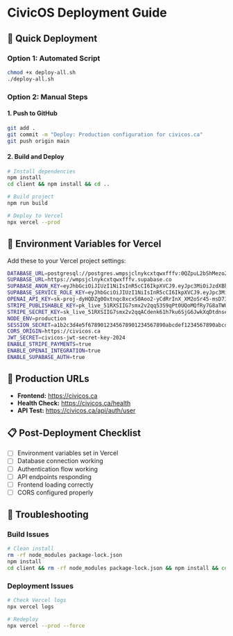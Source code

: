 # CivicOS Deployment Guide

## 🚀 Quick Deployment

### Option 1: Automated Script
```bash
chmod +x deploy-all.sh
./deploy-all.sh
```

### Option 2: Manual Steps

#### 1. Push to GitHub
```bash
git add .
git commit -m "Deploy: Production configuration for civicos.ca"
git push origin main
```

#### 2. Build and Deploy
```bash
# Install dependencies
npm install
cd client && npm install && cd ..

# Build project
npm run build

# Deploy to Vercel
npx vercel --prod
```

## 🔧 Environment Variables for Vercel

Add these to your Vercel project settings:

```bash
DATABASE_URL=postgresql://postgres.wmpsjclnykcxtqwxfffv:0QZpuL2bShMezo2S@aws-0-us-east-2.pooler.supabase.com:6543/postgres
SUPABASE_URL=https://wmpsjclnykcxtqwxfffv.supabase.co
SUPABASE_ANON_KEY=eyJhbGciOiJIUzI1NiIsInR5cCI6IkpXVCJ9.eyJpc3MiOiJzdXBhYmFzZSIsInJlZiI6IndtcHNqY2xueWtjeHRxd3hmZmZ2Iiwicm9sZSI6ImFub24iLCJpYXQiOjE3NTE4MjYwNDEsImV4cCI6MjA2NzQwMjA0MX0.hHrXn_D4e8f9JFLig5-DTVOzr5aCUpi3aeh922mNw4c
SUPABASE_SERVICE_ROLE_KEY=eyJhbGciOiJIUzI1NiIsInR5cCI6IkpXVCJ9.eyJpc3MiOiJzdXBhYmFzZSIsInJlZiI6IndtcHNqY2xueWtjeHRxd3hmZmZ2Iiwicm9sZSI6InNlcnZpY2Vfcm9sZSIsImlhdCI6MTc1MTgyNjA0MSwiZXhwIjoyMDY3NDAyMDQxfQ.VeqLO3T2Ixu31MYrTxLX1Qod4rUxMfBcCGXmQlyrXY4
OPENAI_API_KEY=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
STRIPE_PUBLISHABLE_KEY=pk_live_51RXSIIG7smx2v2qq53S9qPt0UQoMQfRy7G8aTWU9XuHjRrbwvnoZSOIZuehqm6a9Gs3Evb7zgIKtifP3jWq9yukf00CJBb2Sfn
STRIPE_SECRET_KEY=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
NODE_ENV=production
SESSION_SECRET=a1b2c3d4e5f6789012345678901234567890abcdef1234567890abcdef12
CORS_ORIGIN=https://civicos.ca
JWT_SECRET=civicos-jwt-secret-key-2024
ENABLE_STRIPE_PAYMENTS=true
ENABLE_OPENAI_INTEGRATION=true
ENABLE_SUPABASE_AUTH=true
```

## 🔗 Production URLs

- **Frontend:** https://civicos.ca
- **Health Check:** https://civicos.ca/health
- **API Test:** https://civicos.ca/api/auth/user

## 📋 Post-Deployment Checklist

- [ ] Environment variables set in Vercel
- [ ] Database connection working
- [ ] Authentication flow working
- [ ] API endpoints responding
- [ ] Frontend loading correctly
- [ ] CORS configured properly

## 🐛 Troubleshooting

### Build Issues
```bash
# Clean install
rm -rf node_modules package-lock.json
npm install
cd client && rm -rf node_modules package-lock.json && npm install && cd ..
```

### Deployment Issues
```bash
# Check Vercel logs
npx vercel logs

# Redeploy
npx vercel --prod --force
``` 